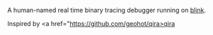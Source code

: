 A human-named real time binary tracing debugger running on <a href="https://github.com/jart/blink"> blink</a>.

Inspired by <a href="https://github.com/geohot/qira>qira</a>
